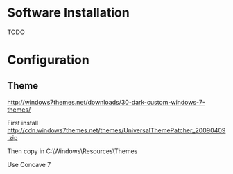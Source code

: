 # Software Installation

TODO

# Configuration

## Theme

http://windows7themes.net/downloads/30-dark-custom-windows-7-themes/

First install 
http://cdn.windows7themes.net/themes/UniversalThemePatcher_20090409.zip

Then copy in C:\Windows\Resources\Themes

Use Concave 7
